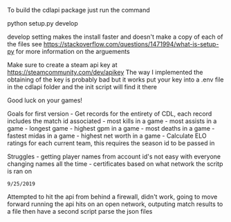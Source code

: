 To build the cdlapi package just run the command

python setup.py develop

develop setting makes the install faster and doesn't make a copy of each of the files see
https://stackoverflow.com/questions/1471994/what-is-setup-py
for more information on the arguements

Make sure to create a steam api key at
https://steamcommunity.com/dev/apikey
The way I implemented the obtaining of the key is probably bad but it works
put your key into a .env file in the cdlapi folder and the init script will find it there

Good luck on your games!



Goals for first version
    - Get records for the entirety of CDL, each record includes the match id associated
        - most kills in a game
        - most assists in a game
        - longest game 
        - highest gpm in a game
        - most deaths in a game
        - fastest midas in a game
        - highest net worth in a game
    - Calculate ELO ratings for each current team, this requires the season id to be passed in

Struggles
    - getting player names from account id's not easy with everyone changing names all the time
    - certificates based on what network the scritp is ran on

    9/25/2019
Attempted to hit the api from behind a firewall, didn't work, going to move forward running the api hits on an open network, outputing match results to a file then have a second script parse the json files